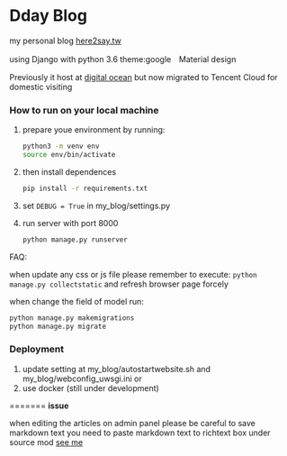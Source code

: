 # Dday Blog

my personal blog
[here2say.tw](https://here2say.tw)

using Django with python 3.6
theme:google　Material design

Previously it host at [digital ocean](https://m.do.co/c/72dc886d7d8e)
but now migrated to Tencent Cloud for domestic visiting

### How to run on your local machine

1. prepare youe environment by running:

    ```bash
    python3 -m venv env
    source env/bin/activate
    ```

2. then install dependences

    ``` bash
    pip install -r requirements.txt
    ```

3. set `DEBUG = True` in my_blog/settings.py

4. run server with port 8000

    ```bash
    python manage.py runserver
    ```

FAQ:

when update any css or js file
please remember to execute:
`python manage.py collectstatic`
and refresh browser page forcely

when change the field of model
run:

``` bash
python manage.py makemigrations
python manage.py migrate
```

### Deployment

1. update setting at my_blog/autostartwebsite.sh and my_blog/webconfig_uwsgi.ini
or
2. use docker (still under development)

=======
**issue**

when editing the articles on admin panel please be careful to save markdown text
you need to paste markdown text to richtext box under source mod [see me](https://github.com/hoyho/my_blog/issues/34#issuecomment-459643028)
